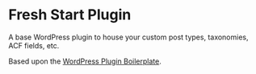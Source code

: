 # Fresh Start Plugin

A base WordPress plugin to house your custom post types, taxonomies, ACF fields, etc.

Based upon the [WordPress Plugin Boilerplate](http://wppb.io/).
